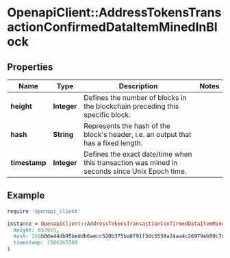 # OpenapiClient::AddressTokensTransactionConfirmedDataItemMinedInBlock

## Properties

| Name | Type | Description | Notes |
| ---- | ---- | ----------- | ----- |
| **height** | **Integer** | Defines the number of blocks in the blockchain preceding this specific block. |  |
| **hash** | **String** | Represents the hash of the block&#39;s header, i.e. an output that has a fixed length. |  |
| **timestamp** | **Integer** | Defines the exact date/time when this transaction was mined in seconds since Unix Epoch time. |  |

## Example

```ruby
require 'openapi_client'

instance = OpenapiClient::AddressTokensTransactionConfirmedDataItemMinedInBlock.new(
  height: 657915,
  hash: 269b0de44db95beddb6aecc520b375ba8f91f3dc5558a24aa4c26979eb00c7e2,
  timestamp: 1586365500
)
```

